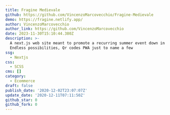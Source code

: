 ```yaml
---
title: Fragine Medievale
github: https://github.com/VincenzoMarcovecchio/Fragine-Medievale
demo: https://fragine.netlify.app/
author: VincenzoMarcovecchio
author_link: https://github.com/VincenzoMarcovecchio
date: 2023-11-30T15:10:44.380Z
description: >-
  A next.js web site meant to promote a recurring summer event down in Italy.
  Endless possibilities, Qr codes PWA just to name a few
ssg:
  - Nextjs
css:
  - SCSS
cms: []
category:
  - Ecommerce
draft: false
publish_date: '2020-12-02T23:07:07Z'
update_date: '2020-12-11T07:11:50Z'
github_star: 0
github_fork: 0
---
```

